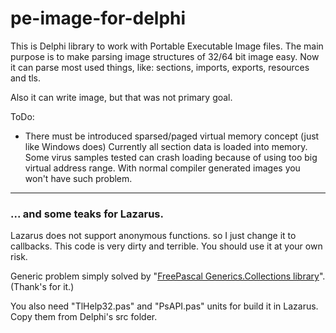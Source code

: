 # pe-image-for-delphi

This is Delphi library to work with Portable Executable Image files.
The main purpose is to make parsing image structures of 32/64 bit image easy.
Now it can parse most used things, like: sections, imports, exports, resources and tls.

Also it can write image, but that was not primary goal.

ToDo:

- There must be introduced sparsed/paged virtual memory concept (just like Windows does)
  Currently all section data is loaded into memory.
  Some virus samples tested can crash loading because of using too big virtual address range.
  With normal compiler generated images you won't have such problem.


---

### ... and some teaks for Lazarus.

Lazarus does not support anonymous functions. so I just change it to callbacks.
This code is very dirty and terrible. You should use it at your own risk.

Generic problem simply solved by "[FreePascal Generics.Collections library](https://github.com/dathox/generics.collections)".
(Thank's for it.)

You also need "TlHelp32.pas" and "PsAPI.pas" units for build it in Lazarus.
Copy them from Delphi's src folder.
